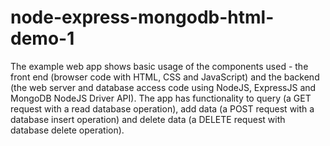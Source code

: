 # node-express-mongodb-html-demo-1

The example web app shows basic usage of the components used - the front end (browser code with HTML, CSS and JavaScript) and the backend (the web server and database access code using NodeJS, ExpressJS and MongoDB NodeJS Driver API). The app has functionality to query (a GET request with a read database operation), add data (a POST request with a database insert operation) and delete data (a DELETE request with database delete operation).
